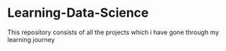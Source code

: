 # Learning-Data-Science
This repository consists of all the projects which i have gone through my learning journey
